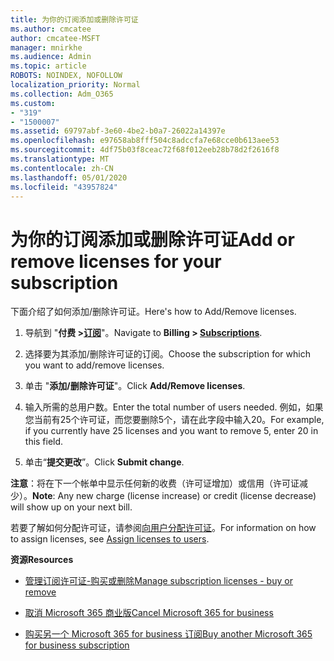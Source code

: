 ```yaml
---
title: 为你的订阅添加或删除许可证
ms.author: cmcatee
author: cmcatee-MSFT
manager: mnirkhe
ms.audience: Admin
ms.topic: article
ROBOTS: NOINDEX, NOFOLLOW
localization_priority: Normal
ms.collection: Adm_O365
ms.custom:
- "319"
- "1500007"
ms.assetid: 69797abf-3e60-4be2-b0a7-26022a14397e
ms.openlocfilehash: e97658ab8fff504c8adccfa7e68cce0b613aee53
ms.sourcegitcommit: 4df75b03f8ceac72f68f012eeb28b78d2f2616f8
ms.translationtype: MT
ms.contentlocale: zh-CN
ms.lasthandoff: 05/01/2020
ms.locfileid: "43957824"
---
```

# <a name="add-or-remove-licenses-for-your-subscription"></a><span data-ttu-id="848bb-102">为你的订阅添加或删除许可证</span><span class="sxs-lookup"><span data-stu-id="848bb-102">Add or remove licenses for your subscription</span></span>

<span data-ttu-id="848bb-103">下面介绍了如何添加/删除许可证。</span><span class="sxs-lookup"><span data-stu-id="848bb-103">Here's how to Add/Remove licenses.</span></span>
  
1. <span data-ttu-id="848bb-104">导航到 "**付费 >[订阅](https://portal.office.com/adminportal/home#/subscriptions)**"。</span><span class="sxs-lookup"><span data-stu-id="848bb-104">Navigate to **Billing > [Subscriptions](https://portal.office.com/adminportal/home#/subscriptions)**.</span></span>

2. <span data-ttu-id="848bb-105">选择要为其添加/删除许可证的订阅。</span><span class="sxs-lookup"><span data-stu-id="848bb-105">Choose the subscription for which you want to add/remove licenses.</span></span>

3. <span data-ttu-id="848bb-106">单击 "**添加/删除许可证**"。</span><span class="sxs-lookup"><span data-stu-id="848bb-106">Click **Add/Remove licenses**.</span></span>

4. <span data-ttu-id="848bb-107">输入所需的总用户数。</span><span class="sxs-lookup"><span data-stu-id="848bb-107">Enter the total number of users needed.</span></span> <span data-ttu-id="848bb-108">例如，如果您当前有25个许可证，而您要删除5个，请在此字段中输入20。</span><span class="sxs-lookup"><span data-stu-id="848bb-108">For example, if you currently have 25 licenses and you want to remove 5, enter 20 in this field.</span></span>

5. <span data-ttu-id="848bb-109">单击“**提交更改**”。</span><span class="sxs-lookup"><span data-stu-id="848bb-109">Click **Submit change**.</span></span>

<span data-ttu-id="848bb-110">**注意**：将在下一个帐单中显示任何新的收费（许可证增加）或信用（许可证减少）。</span><span class="sxs-lookup"><span data-stu-id="848bb-110">**Note**: Any new charge (license increase) or credit (license decrease) will show up on your next bill.</span></span>

<span data-ttu-id="848bb-111">若要了解如何分配许可证，请参阅[向用户分配许可证](https://docs.microsoft.com/microsoft-365/admin/manage/assign-licenses-to-users)。</span><span class="sxs-lookup"><span data-stu-id="848bb-111">For information on how to assign licenses, see [Assign licenses to users](https://docs.microsoft.com/microsoft-365/admin/manage/assign-licenses-to-users).</span></span>

 <span data-ttu-id="848bb-112">**资源**</span><span class="sxs-lookup"><span data-stu-id="848bb-112">**Resources**</span></span>
  
- [<span data-ttu-id="848bb-113">管理订阅许可证-购买或删除</span><span class="sxs-lookup"><span data-stu-id="848bb-113">Manage subscription licenses - buy or remove</span></span>](https://docs.microsoft.com/microsoft-365/commerce/licenses/buy-licenses)

- [<span data-ttu-id="848bb-114">取消 Microsoft 365 商业版</span><span class="sxs-lookup"><span data-stu-id="848bb-114">Cancel Microsoft 365 for business</span></span>](https://support.office.com/article/Cancel-Office-365-for-business-b1bc0bef-4608-4601-813a-cdd9f746709a)

- [<span data-ttu-id="848bb-115">购买另一个 Microsoft 365 for business 订阅</span><span class="sxs-lookup"><span data-stu-id="848bb-115">Buy another Microsoft 365 for business subscription</span></span>](https://support.office.com/article/Buy-another-Office-365-for-business-subscription-fab3b86c-3359-4042-8692-5d4dc7550b7c)
